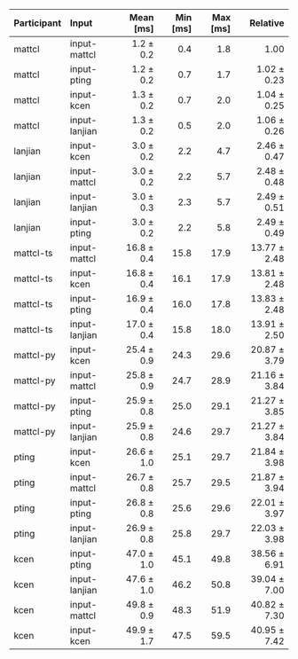 | Participant | Input | Mean [ms] | Min [ms] | Max [ms] | Relative |
|:---|:---|---:|---:|---:|---:|
| mattcl | input-mattcl | 1.2 ± 0.2 | 0.4 | 1.8 | 1.00 |
| mattcl | input-pting | 1.2 ± 0.2 | 0.7 | 1.7 | 1.02 ± 0.23 |
| mattcl | input-kcen | 1.3 ± 0.2 | 0.7 | 2.0 | 1.04 ± 0.25 |
| mattcl | input-lanjian | 1.3 ± 0.2 | 0.5 | 2.0 | 1.06 ± 0.26 |
| lanjian | input-kcen | 3.0 ± 0.2 | 2.2 | 4.7 | 2.46 ± 0.47 |
| lanjian | input-mattcl | 3.0 ± 0.2 | 2.2 | 5.7 | 2.48 ± 0.48 |
| lanjian | input-lanjian | 3.0 ± 0.3 | 2.3 | 5.7 | 2.49 ± 0.51 |
| lanjian | input-pting | 3.0 ± 0.2 | 2.2 | 5.8 | 2.49 ± 0.49 |
| mattcl-ts | input-mattcl | 16.8 ± 0.4 | 15.8 | 17.9 | 13.77 ± 2.48 |
| mattcl-ts | input-kcen | 16.8 ± 0.4 | 16.1 | 17.9 | 13.81 ± 2.48 |
| mattcl-ts | input-pting | 16.9 ± 0.4 | 16.0 | 17.8 | 13.83 ± 2.48 |
| mattcl-ts | input-lanjian | 17.0 ± 0.4 | 15.8 | 18.0 | 13.91 ± 2.50 |
| mattcl-py | input-kcen | 25.4 ± 0.9 | 24.3 | 29.6 | 20.87 ± 3.79 |
| mattcl-py | input-mattcl | 25.8 ± 0.9 | 24.7 | 28.9 | 21.16 ± 3.84 |
| mattcl-py | input-pting | 25.9 ± 0.8 | 25.0 | 29.1 | 21.27 ± 3.85 |
| mattcl-py | input-lanjian | 25.9 ± 0.8 | 24.6 | 29.7 | 21.27 ± 3.84 |
| pting | input-kcen | 26.6 ± 1.0 | 25.1 | 29.7 | 21.84 ± 3.98 |
| pting | input-mattcl | 26.7 ± 0.8 | 25.7 | 29.5 | 21.87 ± 3.94 |
| pting | input-pting | 26.8 ± 0.8 | 25.6 | 29.6 | 22.01 ± 3.97 |
| pting | input-lanjian | 26.9 ± 0.8 | 25.8 | 29.7 | 22.03 ± 3.98 |
| kcen | input-pting | 47.0 ± 1.0 | 45.1 | 49.8 | 38.56 ± 6.91 |
| kcen | input-lanjian | 47.6 ± 1.0 | 46.2 | 50.8 | 39.04 ± 7.00 |
| kcen | input-mattcl | 49.8 ± 0.9 | 48.3 | 51.9 | 40.82 ± 7.30 |
| kcen | input-kcen | 49.9 ± 1.7 | 47.5 | 59.5 | 40.95 ± 7.42 |
